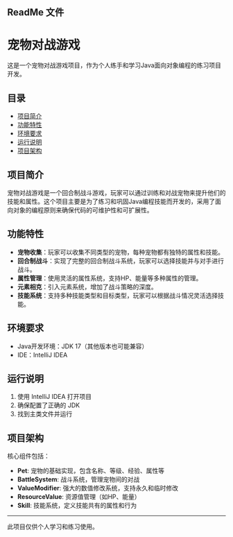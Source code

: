 ## ReadMe 文件

# 宠物对战游戏

这是一个宠物对战游戏项目，作为个人练手和学习Java面向对象编程的练习项目开发。

## 目录

- [项目简介](#项目简介)
- [功能特性](#功能特性)
- [环境要求](#环境要求)
- [运行说明](#运行说明)
- [项目架构](#项目架构)

## 项目简介

宠物对战游戏是一个回合制战斗游戏，玩家可以通过训练和对战宠物来提升他们的技能和属性。这个项目主要是为了练习和巩固Java编程技能而开发的，采用了面向对象的编程原则来确保代码的可维护性和可扩展性。

## 功能特性

- **宠物收集**：玩家可以收集不同类型的宠物，每种宠物都有独特的属性和技能。
- **回合制战斗**：实现了完整的回合制战斗系统，玩家可以选择技能并与对手进行战斗。
- **属性管理**：使用灵活的属性系统，支持HP、能量等多种属性的管理。
- **元素相克**：引入元素系统，增加了战斗策略的深度。
- **技能系统**：支持多种技能类型和目标类型，玩家可以根据战斗情况灵活选择技能。

## 环境要求

- Java开发环境：JDK 17（其他版本也可能兼容）
- IDE：IntelliJ IDEA

## 运行说明

1. 使用 IntelliJ IDEA 打开项目
2. 确保配置了正确的 JDK
3. 找到主类文件并运行

## 项目架构

核心组件包括：

- **Pet**: 宠物的基础实现，包含名称、等级、经验、属性等
- **BattleSystem**: 战斗系统，管理宠物间的对战
- **ValueModifier**: 强大的数值修改系统，支持永久和临时修改
- **ResourceValue**: 资源值管理（如HP、能量）
- **Skill**: 技能系统，定义技能共有的属性和行为

---

此项目仅供个人学习和练习使用。
